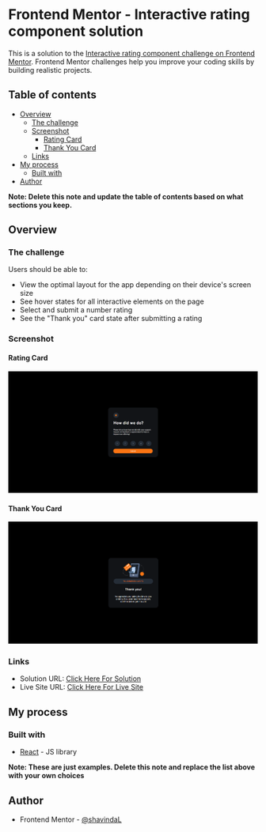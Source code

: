 # Frontend Mentor - Interactive rating component solution

This is a solution to the [Interactive rating component challenge on Frontend Mentor](https://www.frontendmentor.io/challenges/interactive-rating-component-koxpeBUmI). Frontend Mentor challenges help you improve your coding skills by building realistic projects. 

## Table of contents

- [Overview](#overview)
    - [The challenge](#the-challenge)
  - [Screenshot](#screenshot)
    - [Rating Card](#rating-card)
    - [Thank You Card](#thank-you-card)
  - [Links](#links)
- [My process](#my-process)
  - [Built with](#built-with)
- [Author](#author)


**Note: Delete this note and update the table of contents based on what sections you keep.**

## Overview

### The challenge

Users should be able to:

- View the optimal layout for the app depending on their device's screen size
- See hover states for all interactive elements on the page
- Select and submit a number rating
- See the "Thank you" card state after submitting a rating

### Screenshot

#### Rating Card
![Alt text](/Screenshots/SS1.png?raw=true "Rating Card")
#### Thank You Card
![Alt text](/Screenshots/SS2.png?raw=true "Thank You Card")

### Links

- Solution URL:  [ Click Here For Solution](https://github.com/shavindaL/interactive-rating-component.git)
- Live Site URL: [Click Here For Live Site](https://interactive-rating-component-beta-eight.vercel.app)

## My process

### Built with
- [React](https://reactjs.org/) - JS library

**Note: These are just examples. Delete this note and replace the list above with your own choices**

## Author

- Frontend Mentor - [@shavindaL](https://www.frontendmentor.io/profile/shavindaL)

